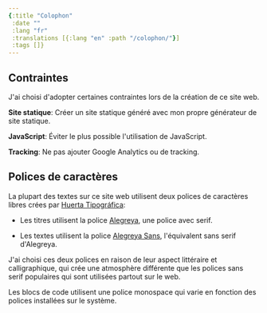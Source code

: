 ```yaml
---
{:title "Colophon"
 :date ""
 :lang "fr"
 :translations [{:lang "en" :path "/colophon/"}]
 :tags []}
---
```


## Contraintes

J'ai choisi d'adopter certaines contraintes lors de la création de ce site web.

**Site statique**: Créer un site statique généré avec mon propre générateur de site statique.

**JavaScript**: Éviter le plus possible l'utilisation de JavaScript.

**Tracking**: Ne pas ajouter Google Analytics ou de tracking.

## Polices de caractères

La plupart des textes sur ce site web utilisent deux polices de caractères libres crées par [Huerta Tipográfica](https://www.huertatipografica.com/en):

- Les titres utilisent la police [Alegreya](https://github.com/huertatipografica/Alegreya), une police avec serif.

- Les textes utilisent la police [Alegreya Sans](https://github.com/huertatipografica/Alegreya-Sans), l'équivalent sans serif d'Alegreya.

J'ai choisi ces deux polices en raison de leur aspect littéraire et calligraphique, qui crée une atmosphère différente que les polices sans serif populaires qui sont utilisées partout sur le web.

Les blocs de code utilisent une police monospace qui varie en fonction des polices installées sur le système.
